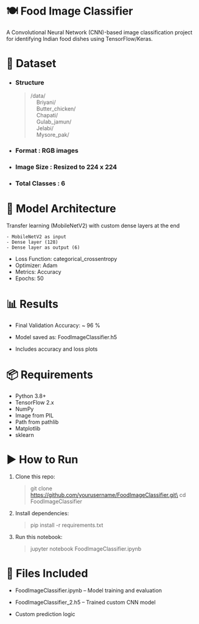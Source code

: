 # 🍽️ Food Image Classifier

A Convolutional Neural Network (CNN)-based image classification project for identifying Indian food dishes using TensorFlow/Keras.

# 📂 Dataset

- ### Structure
  > /data/ \
  >  &nbsp;&nbsp;&nbsp;&nbsp;Briyani/\
  >  &nbsp;&nbsp;&nbsp;&nbsp;Butter_chicken/\
  >  &nbsp;&nbsp;&nbsp;&nbsp;Chapati/\
  >  &nbsp;&nbsp;&nbsp;&nbsp;Gulab_jamun/\
  >  &nbsp;&nbsp;&nbsp;&nbsp;Jelabi/\
  >  &nbsp;&nbsp;&nbsp;&nbsp;Mysore_pak/
- ### Format : RGB images
- ### Image Size : Resized to 224 x 224
- ### Total Classes : 6

# 🧠 Model Architecture

Transfer learning (MobileNetV2) with custom dense layers at the end

    - MobileNetV2 as input
    - Dense layer (128)
    - Dense layer as output (6)

- Loss Function: categorical_crossentropy
- Optimizer: Adam
- Metrics: Accuracy
- Epochs: 50

# 📊 Results

- Final Validation Accuracy: ~ 96 %

- Model saved as: FoodImageClassifier.h5

- Includes accuracy and loss plots

# 📦 Requirements

- Python 3.8+
- TensorFlow 2.x
- NumPy
- Image from PIL
- Path from pathlib
- Matplotlib
- sklearn

# ▶️ How to Run

1. Clone this repo:
   > git clone https://github.com/yourusername/FoodImageClassifier.git\
   > cd FoodImageClassifier
2. Install dependencies:
   > pip install -r requirements.txt
3. Run this notebook:
   > jupyter notebook FoodImageClassifier.ipynb

# 📁 Files Included

- FoodImageClassifier.ipynb – Model training and evaluation

- FoodImageClassifier_2.h5 – Trained custom CNN model

- Custom prediction logic
